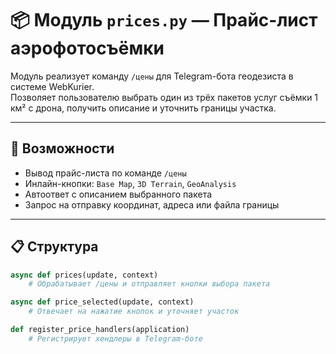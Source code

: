 # 📦 Модуль `prices.py` — Прайс-лист аэрофотосъёмки

Модуль реализует команду `/цены` для Telegram-бота геодезиста в системе WebKurier.  
Позволяет пользователю выбрать один из трёх пакетов услуг съёмки 1 км² с дрона, получить описание и уточнить границы участка.

---

## 🔧 Возможности

- Вывод прайс-листа по команде `/цены`
- Инлайн-кнопки: `Base Map`, `3D Terrain`, `GeoAnalysis`
- Автоответ с описанием выбранного пакета
- Запрос на отправку координат, адреса или файла границы

---

## 📋 Структура

```python
async def prices(update, context)
    # Обрабатывает /цены и отправляет кнопки выбора пакета

async def price_selected(update, context)
    # Отвечает на нажатие кнопок и уточняет участок

def register_price_handlers(application)
    # Регистрирует хендлеры в Telegram-боте